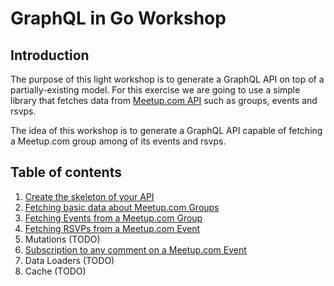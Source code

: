 # GraphQL in Go Workshop

## Introduction

The purpose of this light workshop is to generate a GraphQL API on top of a partially-existing model. 
For this exercise we are going to use a simple library that fetches data from [Meetup.com API](https://secure.meetup.com/meetup_api) such as groups, events and rsvps.

The idea of this workshop is to generate a GraphQL API capable of fetching a Meetup.com group among of its events and rsvps.

## Table of contents

1. [Create the skeleton of your API](1-skeleton.md)
2. [Fetching basic data about Meetup.com Groups](2-basic-group-data.md)
3. [Fetching Events from a Meetup.com Group](3-group-events.md)
4. [Fetching RSVPs from a Meetup.com Event](4-rsvps.md)
5. Mutations (TODO)
6. [Subscription to any comment on a Meetup.com Event](6-subscriptions.md)
7. Data Loaders (TODO)
8. Cache (TODO)